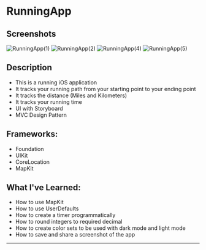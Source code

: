 # RunningApp  

## Screenshots
![RunningApp(1)](https://github.com/josuegcp95/RunningApp/assets/82785695/75420e23-f501-49e0-aa85-177164d637ef)
![RunningApp(2)](https://github.com/josuegcp95/RunningApp/assets/82785695/941bb021-49af-4e72-85fa-e44d241eba8c)
![RunningApp(4)](https://github.com/josuegcp95/RunningApp/assets/82785695/ac61134b-1030-4e74-8942-585eb7772e10)
![RunningApp(5)](https://github.com/josuegcp95/RunningApp/assets/82785695/1d422b90-8eba-4aad-a3bd-1c23ed46ad96)

## Description
- This is a running iOS application 
- It tracks your running path from your starting point to your ending point
- It tracks the distance (Miles and Kilometers)
- It tracks your running time 
- UI with Storyboard
- MVC Design Pattern

## Frameworks:
- Foundation
- UIKit
- CoreLocation
- MapKit

## What I've Learned:
- How to use MapKit
- How to use UserDefaults
- How to create a timer programmatically
- How to round integers to required decimal
- How to create color sets to be used with dark mode and light mode
- How to save and share a screenshot of the app 

---
